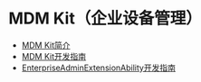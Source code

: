 # MDM Kit（企业设备管理）<!--mdm-kit-->

- [MDM Kit简介](mdm-kit-intro.md)
- [MDM Kit开发指南](mdm-kit-guide.md)
- [EnterpriseAdminExtensionAbility开发指南](mdm-kit-admin.md)
